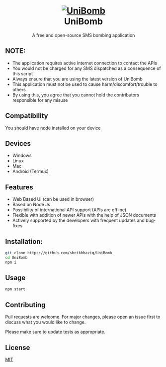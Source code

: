 <h1 align="center">
  <br>
  <a href="https://github.com/sheikhhaziq/UniBomb"><img src="https://raw.githubusercontent.com/sheikhhaziq/UniBomb/main/public/unicorx.png" alt="UniBomb"></a>
  <br>
  UniBomb
  <br>
</h1>

<p align="center">A free and open-source SMS bombing application</p>

## NOTE:

- The application requires active internet connection to contact the APIs
- You would not be charged for any SMS dispatched as a consequence of this script
- Always ensure that you are using the latest version of UniBomb
- This application must not be used to cause harm/discomfort/trouble to others
- By using this, you agree that you cannot hold the contributors responsible for any misuse

## Compatibility
You should have node installed on your device

## Devices
- Windows
- Linux
- Mac
- Android (Termux)

## Features

- Web Based UI (can be used in browser)
- Based on Node Js
- Possibility of international API support (APIs are offline)
- Flexible with addition of newer APIs with the help of JSON documents
- Actively supported by the developers with frequent updates and bug-fixes


## Installation:

```bash
git clone https://github.com/sheikhhaziq/UniBomb
cd UniBomb
npm i
```
## Usage
```bash
npm start
```

## Contributing
Pull requests are welcome. For major changes, please open an issue first to discuss what you would like to change.

Please make sure to update tests as appropriate.

## License
[MIT](https://choosealicense.com/licenses/mit/)
